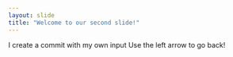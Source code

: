 ```yaml
---
layout: slide
title: "Welcome to our second slide!"
---
```

I create a commit with my own input
Use the left arrow to go back!
